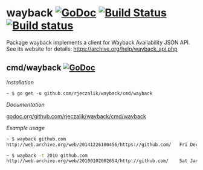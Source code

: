 wayback [![GoDoc](https://godoc.org/github.com/rjeczalik/wayback?status.svg)](https://godoc.org/github.com/rjeczalik/wayback) [![Build Status](https://img.shields.io/travis/rjeczalik/wayback/master.svg)](https://travis-ci.org/rjeczalik/wayback "linux_amd64") [![Build status](https://img.shields.io/appveyor/ci/rjeczalik/wayback.svg)](https://ci.appveyor.com/project/rjeczalik/wayback "windows_amd64")
=========

Package wayback implements a client for Wayback Availability JSON API.
See its website for details: https://archive.org/help/wayback_api.php

## cmd/wayback [![GoDoc](https://godoc.org/github.com/rjeczalik/wayback/cmd/wayback?status.png)](https://godoc.org/github.com/rjeczalik/wayback/cmd/wayback)

*Installation*

```
~ $ go get -u github.com/rjeczalik/wayback/cmd/wayback
```

*Documentation*

[godoc.org/github.com/rjeczalik/wayback/cmd/wayback](http://godoc.org/github.com/rjeczalik/wayback/cmd/wayback)

*Example usage*

```bash
~ $ wayback github.com
http://web.archive.org/web/20141226100456/https://github.com/	Fri Dec 26 10:04:56 2014
```
```bash
~ $ wayback -t 2010 github.com
http://web.archive.org/web/20100102002654/http://github.com/	Sat Jan  2 00:26:54 2010
```
